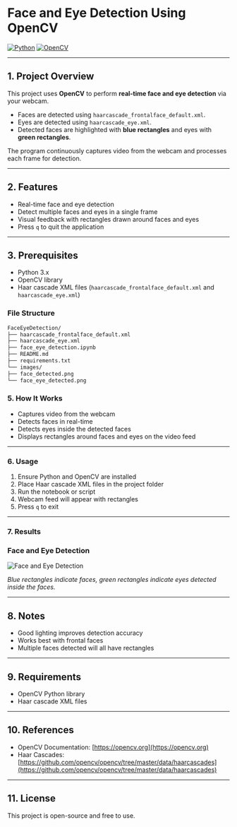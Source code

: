 # Face and Eye Detection Using OpenCV

[![Python](https://img.shields.io/badge/Python-3.9+-blue.svg)](https://www.python.org/)
[![OpenCV](https://img.shields.io/badge/OpenCV-4.x-orange.svg)](https://opencv.org/)

---

## 1. Project Overview
This project uses **OpenCV** to perform **real-time face and eye detection** via your webcam.  

- Faces are detected using `haarcascade_frontalface_default.xml`.  
- Eyes are detected using `haarcascade_eye.xml`.  
- Detected faces are highlighted with **blue rectangles** and eyes with **green rectangles**.  

The program continuously captures video from the webcam and processes each frame for detection.

---

## 2. Features
- Real-time face and eye detection  
- Detect multiple faces and eyes in a single frame  
- Visual feedback with rectangles drawn around faces and eyes  
- Press `q` to quit the application  

---

## 3. Prerequisites
- Python 3.x  
- OpenCV library  
- Haar cascade XML files (`haarcascade_frontalface_default.xml` and `haarcascade_eye.xml`)  

### File Structure
```bash
FaceEyeDetection/
├── haarcascade_frontalface_default.xml
├── haarcascade_eye.xml
├── face_eye_detection.ipynb
├── README.md
├── requirements.txt
└── images/
├── face_detected.png
└── face_eye_detected.png
```

### 5. How It Works
- Captures video from the webcam  
- Detects faces in real-time  
- Detects eyes inside the detected faces  
- Displays rectangles around faces and eyes on the video feed  

---

### 6. Usage
1. Ensure Python and OpenCV are installed  
2. Place Haar cascade XML files in the project folder  
3. Run the notebook or script  
4. Webcam feed will appear with rectangles  
5. Press `q` to exit  

---

### 7. Results

### Face and Eye Detection
![Face and Eye Detection](https://preview.redd.it/vl8nmx8drhh31.jpg?width=320&crop=smart&auto=webp&s=f1fa8c4bd5927612d88c6ff52bc1178804a2aad0)  

*Blue rectangles indicate faces, green rectangles indicate eyes detected inside the faces.*

---

## 8. Notes
- Good lighting improves detection accuracy  
- Works best with frontal faces  
- Multiple faces detected will all have rectangles  

---

## 9. Requirements
- OpenCV Python library  
- Haar cascade XML files  

---

## 10. References
- OpenCV Documentation: [https://opencv.org](https://opencv.org)  
- Haar Cascades: [https://github.com/opencv/opencv/tree/master/data/haarcascades](https://github.com/opencv/opencv/tree/master/data/haarcascades)  

---

## 11. License
This project is open-source and free to use.
